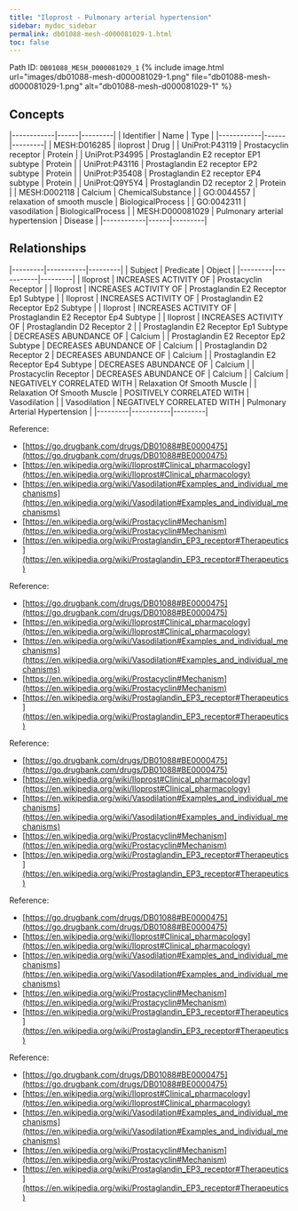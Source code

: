 ```yaml
---
title: "Iloprost - Pulmonary arterial hypertension"
sidebar: mydoc_sidebar
permalink: db01088-mesh-d000081029-1.html
toc: false 
---
```



Path ID: `DB01088_MESH_D000081029_1`
{% include image.html url="images/db01088-mesh-d000081029-1.png" file="db01088-mesh-d000081029-1.png" alt="db01088-mesh-d000081029-1" %}

## Concepts

|------------|------|---------|
| Identifier | Name | Type    |
|------------|------|---------|
| MESH:D016285 | iloprost | Drug |
| UniProt:P43119 | Prostacyclin receptor | Protein |
| UniProt:P34995 | Prostaglandin E2 receptor EP1 subtype | Protein |
| UniProt:P43116 | Prostaglandin E2 receptor EP2 subtype | Protein |
| UniProt:P35408 | Prostaglandin E2 receptor EP4 subtype | Protein |
| UniProt:Q9Y5Y4 | Prostaglandin D2 receptor 2 | Protein |
| MESH:D002118 | Calcium | ChemicalSubstance |
| GO:0044557 | relaxation of smooth muscle | BiologicalProcess |
| GO:0042311 | vasodilation | BiologicalProcess |
| MESH:D000081029 | Pulmonary arterial hypertension | Disease |
|------------|------|---------|

## Relationships

|---------|-----------|---------|
| Subject | Predicate | Object  |
|---------|-----------|---------|
| Iloprost | INCREASES ACTIVITY OF | Prostacyclin Receptor |
| Iloprost | INCREASES ACTIVITY OF | Prostaglandin E2 Receptor Ep1 Subtype |
| Iloprost | INCREASES ACTIVITY OF | Prostaglandin E2 Receptor Ep2 Subtype |
| Iloprost | INCREASES ACTIVITY OF | Prostaglandin E2 Receptor Ep4 Subtype |
| Iloprost | INCREASES ACTIVITY OF | Prostaglandin D2 Receptor 2 |
| Prostaglandin E2 Receptor Ep1 Subtype | DECREASES ABUNDANCE OF | Calcium |
| Prostaglandin E2 Receptor Ep2 Subtype | DECREASES ABUNDANCE OF | Calcium |
| Prostaglandin D2 Receptor 2 | DECREASES ABUNDANCE OF | Calcium |
| Prostaglandin E2 Receptor Ep4 Subtype | DECREASES ABUNDANCE OF | Calcium |
| Prostacyclin Receptor | DECREASES ABUNDANCE OF | Calcium |
| Calcium | NEGATIVELY CORRELATED WITH | Relaxation Of Smooth Muscle |
| Relaxation Of Smooth Muscle | POSITIVELY CORRELATED WITH | Vasodilation |
| Vasodilation | NEGATIVELY CORRELATED WITH | Pulmonary Arterial Hypertension |
|---------|-----------|---------|

Reference: 
  - [https://go.drugbank.com/drugs/DB01088#BE0000475](https://go.drugbank.com/drugs/DB01088#BE0000475)
  - [https://en.wikipedia.org/wiki/Iloprost#Clinical_pharmacology](https://en.wikipedia.org/wiki/Iloprost#Clinical_pharmacology)
  - [https://en.wikipedia.org/wiki/Vasodilation#Examples_and_individual_mechanisms](https://en.wikipedia.org/wiki/Vasodilation#Examples_and_individual_mechanisms)
  - [https://en.wikipedia.org/wiki/Prostacyclin#Mechanism](https://en.wikipedia.org/wiki/Prostacyclin#Mechanism)
  - [https://en.wikipedia.org/wiki/Prostaglandin_EP3_receptor#Therapeutics](https://en.wikipedia.org/wiki/Prostaglandin_EP3_receptor#Therapeutics)

Reference: 
  - [https://go.drugbank.com/drugs/DB01088#BE0000475](https://go.drugbank.com/drugs/DB01088#BE0000475)
  - [https://en.wikipedia.org/wiki/Iloprost#Clinical_pharmacology](https://en.wikipedia.org/wiki/Iloprost#Clinical_pharmacology)
  - [https://en.wikipedia.org/wiki/Vasodilation#Examples_and_individual_mechanisms](https://en.wikipedia.org/wiki/Vasodilation#Examples_and_individual_mechanisms)
  - [https://en.wikipedia.org/wiki/Prostacyclin#Mechanism](https://en.wikipedia.org/wiki/Prostacyclin#Mechanism)
  - [https://en.wikipedia.org/wiki/Prostaglandin_EP3_receptor#Therapeutics](https://en.wikipedia.org/wiki/Prostaglandin_EP3_receptor#Therapeutics)

Reference: 
  - [https://go.drugbank.com/drugs/DB01088#BE0000475](https://go.drugbank.com/drugs/DB01088#BE0000475)
  - [https://en.wikipedia.org/wiki/Iloprost#Clinical_pharmacology](https://en.wikipedia.org/wiki/Iloprost#Clinical_pharmacology)
  - [https://en.wikipedia.org/wiki/Vasodilation#Examples_and_individual_mechanisms](https://en.wikipedia.org/wiki/Vasodilation#Examples_and_individual_mechanisms)
  - [https://en.wikipedia.org/wiki/Prostacyclin#Mechanism](https://en.wikipedia.org/wiki/Prostacyclin#Mechanism)
  - [https://en.wikipedia.org/wiki/Prostaglandin_EP3_receptor#Therapeutics](https://en.wikipedia.org/wiki/Prostaglandin_EP3_receptor#Therapeutics)

Reference: 
  - [https://go.drugbank.com/drugs/DB01088#BE0000475](https://go.drugbank.com/drugs/DB01088#BE0000475)
  - [https://en.wikipedia.org/wiki/Iloprost#Clinical_pharmacology](https://en.wikipedia.org/wiki/Iloprost#Clinical_pharmacology)
  - [https://en.wikipedia.org/wiki/Vasodilation#Examples_and_individual_mechanisms](https://en.wikipedia.org/wiki/Vasodilation#Examples_and_individual_mechanisms)
  - [https://en.wikipedia.org/wiki/Prostacyclin#Mechanism](https://en.wikipedia.org/wiki/Prostacyclin#Mechanism)
  - [https://en.wikipedia.org/wiki/Prostaglandin_EP3_receptor#Therapeutics](https://en.wikipedia.org/wiki/Prostaglandin_EP3_receptor#Therapeutics)

Reference: 
  - [https://go.drugbank.com/drugs/DB01088#BE0000475](https://go.drugbank.com/drugs/DB01088#BE0000475)
  - [https://en.wikipedia.org/wiki/Iloprost#Clinical_pharmacology](https://en.wikipedia.org/wiki/Iloprost#Clinical_pharmacology)
  - [https://en.wikipedia.org/wiki/Vasodilation#Examples_and_individual_mechanisms](https://en.wikipedia.org/wiki/Vasodilation#Examples_and_individual_mechanisms)
  - [https://en.wikipedia.org/wiki/Prostacyclin#Mechanism](https://en.wikipedia.org/wiki/Prostacyclin#Mechanism)
  - [https://en.wikipedia.org/wiki/Prostaglandin_EP3_receptor#Therapeutics](https://en.wikipedia.org/wiki/Prostaglandin_EP3_receptor#Therapeutics)
